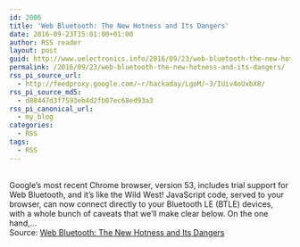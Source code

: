 ```yaml
---
id: 2006
title: 'Web Bluetooth: The New Hotness and Its Dangers'
date: 2016-09-23T15:01:00+01:00
author: RSS reader
layout: post
guid: http://www.uelectronics.info/2016/09/23/web-bluetooth-the-new-hotness-and-its-dangers/
permalink: /2016/09/23/web-bluetooth-the-new-hotness-and-its-dangers/
rss_pi_source_url:
  - http://feedproxy.google.com/~r/hackaday/LgoM/~3/IUiv4oUxbX8/
rss_pi_source_md5:
  - d88447d3f7593eb4d2fb07ec68ed93a3
rss_pi_canonical_url:
  - my_blog
categories:
  - RSS
tags:
  - RSS
---
```

&#013;  
Google’s most recent Chrome browser, version 53, includes trial support for Web Bluetooth, and it’s like the Wild West! JavaScript code, served to your browser, can now connect directly to your Bluetooth LE (BTLE) devices, with a whole bunch of caveats that we’ll make clear below. On the one hand,…&#013;  
Source: <a href="http://feedproxy.google.com/~r/hackaday/LgoM/~3/IUiv4oUxbX8/" target="_blank">Web Bluetooth: The New Hotness and Its Dangers</a>